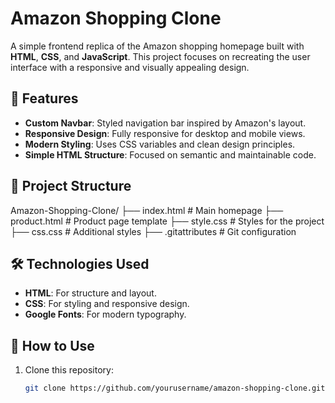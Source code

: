# Amazon Shopping Clone

A simple frontend replica of the Amazon shopping homepage built with **HTML**, **CSS**, and **JavaScript**. This project focuses on recreating the user interface with a responsive and visually appealing design.

## 🚀 Features

- **Custom Navbar**: Styled navigation bar inspired by Amazon's layout.
- **Responsive Design**: Fully responsive for desktop and mobile views.
- **Modern Styling**: Uses CSS variables and clean design principles.
- **Simple HTML Structure**: Focused on semantic and maintainable code.

## 📂 Project Structure

Amazon-Shopping-Clone/ ├── index.html # Main homepage ├── product.html # Product page template ├── style.css # Styles for the project ├── css.css # Additional styles ├── .gitattributes # Git configuration


## 🛠️ Technologies Used

- **HTML**: For structure and layout.
- **CSS**: For styling and responsive design.
- **Google Fonts**: For modern typography.

## 🌟 How to Use

1. Clone this repository:
   ```bash
   git clone https://github.com/yourusername/amazon-shopping-clone.git
